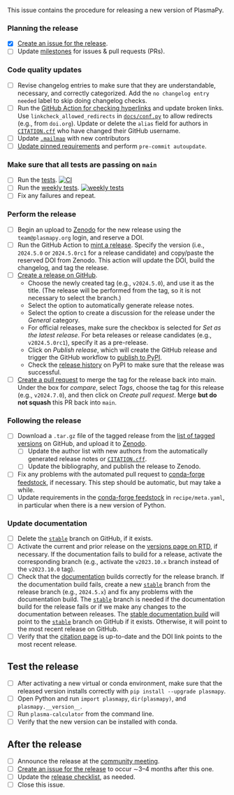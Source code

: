 [citation page]: https://docs.plasmapy.org/en/stable/about/citation.html
[`CITATION.cff`]: https://github.com/PlasmaPy/PlasmaPy/blob/main/CITATION.cff
[community meeting]: https://www.plasmapy.org/meetings/weekly
[conda-forge feedstock]: https://github.com/conda-forge/plasmapy-feedstock
[Create an issue for the release]: https://github.com/PlasmaPy/PlasmaPy/actions/workflows/create-release-issue.yml
[Create a pull request]: https://github.com/PlasmaPy/PlasmaPy/compare
[Create a release on GitHub]: https://github.com/PlasmaPy/PlasmaPy/releases/new
[`docs/about/citation.rst`]: https://github.com/PlasmaPy/PlasmaPy/blob/main/docs/about/citation.rst
[`docs/conf.py`]: https://github.com/PlasmaPy/PlasmaPy/blob/main/docs/conf.py
[documentation]: https://docs.plasmapy/org/en/stable
[Draft a new release]: https://github.com/PlasmaPy/PlasmaPy/releases/new
[GitHub Action for checking hyperlinks]: https://github.com/PlasmaPy/PlasmaPy/actions/workflows/linkcheck.yml
[list of tagged versions]: https://github.com/PlasmaPy/PlasmaPy/tags
[`.mailmap`]: https://github.com/PlasmaPy/PlasmaPy/blob/main/.mailmap
[milestones]: https://github.com/PlasmaPy/PlasmaPy/milestones
[mint a release]: https://github.com/PlasmaPy/PlasmaPy/actions/workflows/mint-release.yml
[publish to PyPI]: https://github.com/PlasmaPy/PlasmaPy/blob/main/.github/workflows/publish-to-pypi.yml
[release checklist]: https://github.com/PlasmaPy/PlasmaPy/tree/main/.github/content/release-checklist.md
[release history]: https://pypi.org/project/plasmapy/#history
[tests]: https://github.com/PlasmaPy/PlasmaPy/actions/workflows/tests.yml
[Update pinned requirements]: https://github.com/PlasmaPy/PlasmaPy/actions/workflows/update-pinned-reqs.yml
[weekly tests]: https://github.com/PlasmaPy/PlasmaPy/actions/workflows/weekly-tests.yml
[Zenodo]: https://zenodo.org/me/uploads
[stable documentation build]: https://docs.plasmapy.org/en/stable
[`stable`]: https://github.com/PlasmaPy/PlasmaPy/tree/stable
[Read the Docs]: https://readthedocs.org/projects/plasmapy
[versions page on RTD]: https://readthedocs.org/projects/plasmapy/versions/

This issue contains the procedure for releasing a new version of PlasmaPy.

### Planning the release

 - [x] [Create an issue for the release].
 - [ ] Update [milestones] for issues & pull requests (PRs).

<!-- We have had less need of a feature freeze as the package has become more mature, but we may wish to add this back in the future.
 - [ ] About three weeks before a minor or major release, announce that a feature freeze will occur one week before the anticipated release date. Only pull requests with a limited scope that do not significantly change functionality should be merged during the feature freeze.
 - [ ] Begin a code freeze about two weekdays before a release. Only bugfixes and pull requests that are directly related to the release should be merged during the code freeze.
-->

### Code quality updates

 - [ ] Revise changelog entries to make sure that they are understandable, necessary, and correctly categorized. Add the `no changelog entry needed` label to skip doing changelog checks.
 - [ ] Run the [GitHub Action for checking hyperlinks] and update broken links. Use `linkcheck_allowed_redirects` in [`docs/conf.py`] to allow redirects (e.g., from `doi.org`). Update or delete the `alias` field for authors in [`CITATION.cff`] who have changed their GitHub username.
 - [ ] Update [`.mailmap`] with new contributors <!-- delete this file? -->
 - [ ] [Update pinned requirements] and perform `pre-commit autoupdate`.

### Make sure that all tests are passing on `main`

 - [ ] Run the [tests]. [![CI](https://github.com/PlasmaPy/PlasmaPy/actions/workflows/tests.yml/badge.svg?branch=main)](https://github.com/PlasmaPy/PlasmaPy/actions/workflows/tests.yml)
 - [ ] Run the [weekly tests]. [![weekly tests](https://github.com/PlasmaPy/PlasmaPy/actions/workflows/weekly-tests.yml/badge.svg?branch=main)](https://github.com/PlasmaPy/PlasmaPy/actions/workflows/weekly-tests.yml)
 - [ ] Fix any failures and repeat.

### Perform the release

 - [ ] Begin an upload to [Zenodo] for the new release using the `team@plasmapy.org` login, and reserve a DOI.
 - [ ] Run the GitHub Action to [mint a release]. Specify the version (i.e., `2024.5.0` or `2024.5.0rc1` for a release candidate) and copy/paste the reserved DOI from Zenodo.  This action will update the DOI, build the changelog, and tag the release.
 - [ ] [Create a release on GitHub].
   - Choose the newly created tag (e.g., `v2024.5.0`), and use it as the title. (The release will be performed from the tag, so it is not necessary to select the branch.)
   - Select the option to automatically generate release notes.
   - Select the option to create a discussion for the release under the _General_ category.
   - For official releases, make sure the checkbox is selected for _Set as the latest release_. For beta releases or release candidates (e.g., `v2024.5.0rc1`), specify it as a pre-release.
   - Click on _Publish release_, which will create the GitHub release and trigger the GitHub workflow to [publish to PyPI].
   - Check the [release history] on PyPI to make sure that the release was successful.
 - [ ] [Create a pull request] to merge the tag for the release back into main. Under the box for _compare_, select _Tags_, choose the tag for this release (e.g., `v2024.7.0`), and then click on _Create pull request_.  Merge **but do not squash** this PR back into `main`.

<!-- Creating the pull request *from the tag* prevents us from accidentally deleting the release branch. -->
<!-- Squashing PRs from release branches back into `main` has caused problems with `setuptools_scm` being able to guess the correct next version for development installations.  See #2630. -->
<!-- Automate pull request creation? Change it into a commit? -->

### Following the release

 - [ ] Download a `.tar.gz` file of the tagged release from the [list of tagged versions] on GitHub, and upload it to [Zenodo].
   - [ ] Update the author list with new authors from the automatically generated release notes or [`CITATION.cff`].
   - [ ] Update the bibliography, and publish the release to Zenodo.
 - [ ] Fix any problems with the automated pull request to [conda-forge feedstock], if necessary. This step should be automatic, but may take a while.
 - [ ] Update requirements in the [conda-forge feedstock] in `recipe/meta.yaml`, in particular when there is a new version of Python.

### Update documentation

 - [ ] Delete the [`stable`] branch on GitHub, if it exists.
 - [ ] Activate the current and prior release on the [versions page on RTD], if necessary. If the documentation fails to build for a release, activate the corresponding branch (e.g., activate the `v2023.10.x` branch instead of the `v2023.10.0` tag). <!-- true example! -->
 - [ ] Check that the [documentation] builds correctly for the release branch. If the documentation build fails, create a new [`stable`] branch from the release branch (e.g., `2024.5.x`) and fix any problems with the documentation build. The [`stable`] branch is needed if the documentation build for the release fails or if we make any changes to the documentation between releases. The [stable documentation build] will point to the [`stable`] branch on GitHub if it exists. Otherwise, it will point to the most recent release on GitHub.
 - [ ] Verify that the [citation page] is up-to-date and the DOI link points to the most recent release.

## Test the release

 - [ ] After activating a new virtual or conda environment, make sure that the released version installs correctly with `pip install --upgrade plasmapy`.
 - [ ] Open Python and run `import plasmapy`, `dir(plasmapy)`, and `plasmapy.__version__`.
 - [ ] Run `plasma-calculator` from the command line.
 - [ ] Verify that the new version can be installed with conda.

## After the release

 - [ ] Announce the release at the [community meeting].
 - [ ] [Create an issue for the release] to occur ∼3–4 months after this one.
 - [ ] Update the [release checklist], as needed.
 - [ ] Close this issue.
